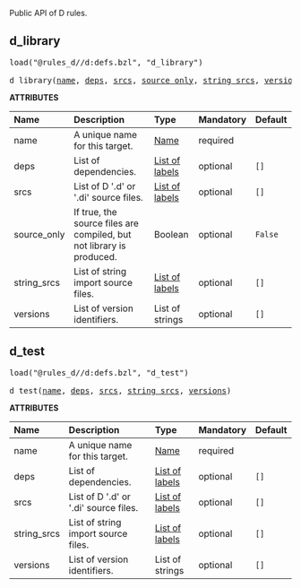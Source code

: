 <!-- Generated with Stardoc: http://skydoc.bazel.build -->

Public API of D rules.

<a id="d_library"></a>

## d_library

<pre>
load("@rules_d//d:defs.bzl", "d_library")

d_library(<a href="#d_library-name">name</a>, <a href="#d_library-deps">deps</a>, <a href="#d_library-srcs">srcs</a>, <a href="#d_library-source_only">source_only</a>, <a href="#d_library-string_srcs">string_srcs</a>, <a href="#d_library-versions">versions</a>)
</pre>



**ATTRIBUTES**


| Name  | Description | Type | Mandatory | Default |
| :------------- | :------------- | :------------- | :------------- | :------------- |
| <a id="d_library-name"></a>name |  A unique name for this target.   | <a href="https://bazel.build/concepts/labels#target-names">Name</a> | required |  |
| <a id="d_library-deps"></a>deps |  List of dependencies.   | <a href="https://bazel.build/concepts/labels">List of labels</a> | optional |  `[]`  |
| <a id="d_library-srcs"></a>srcs |  List of D '.d' or '.di' source files.   | <a href="https://bazel.build/concepts/labels">List of labels</a> | optional |  `[]`  |
| <a id="d_library-source_only"></a>source_only |  If true, the source files are compiled, but not library is produced.   | Boolean | optional |  `False`  |
| <a id="d_library-string_srcs"></a>string_srcs |  List of string import source files.   | <a href="https://bazel.build/concepts/labels">List of labels</a> | optional |  `[]`  |
| <a id="d_library-versions"></a>versions |  List of version identifiers.   | List of strings | optional |  `[]`  |


<a id="d_test"></a>

## d_test

<pre>
load("@rules_d//d:defs.bzl", "d_test")

d_test(<a href="#d_test-name">name</a>, <a href="#d_test-deps">deps</a>, <a href="#d_test-srcs">srcs</a>, <a href="#d_test-string_srcs">string_srcs</a>, <a href="#d_test-versions">versions</a>)
</pre>



**ATTRIBUTES**


| Name  | Description | Type | Mandatory | Default |
| :------------- | :------------- | :------------- | :------------- | :------------- |
| <a id="d_test-name"></a>name |  A unique name for this target.   | <a href="https://bazel.build/concepts/labels#target-names">Name</a> | required |  |
| <a id="d_test-deps"></a>deps |  List of dependencies.   | <a href="https://bazel.build/concepts/labels">List of labels</a> | optional |  `[]`  |
| <a id="d_test-srcs"></a>srcs |  List of D '.d' or '.di' source files.   | <a href="https://bazel.build/concepts/labels">List of labels</a> | optional |  `[]`  |
| <a id="d_test-string_srcs"></a>string_srcs |  List of string import source files.   | <a href="https://bazel.build/concepts/labels">List of labels</a> | optional |  `[]`  |
| <a id="d_test-versions"></a>versions |  List of version identifiers.   | List of strings | optional |  `[]`  |


